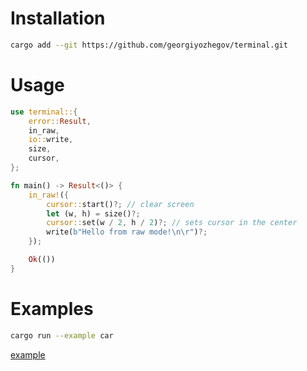 # Installation
```bash
cargo add --git https://github.com/georgiyozhegov/terminal.git
```

# Usage
```rust
use terminal::{
    error::Result,
    in_raw,
    io::write,
    size,
    cursor,
};

fn main() -> Result<()> {
    in_raw!({
        cursor::start()?; // clear screen
        let (w, h) = size()?;
        cursor::set(w / 2, h / 2)?; // sets cursor in the center
        write(b"Hello from raw mode!\n\r")?;
    });

    Ok(())
}
```

# Examples
```bash
cargo run --example car
```
[example](https://github.com/georgiyozhegov/terminal/assets/159022025/e4c4beff-a252-425a-a6c8-a976a327c88d)

